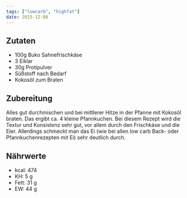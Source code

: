 ```yaml
---
tags: ["lowcarb", "highfat"]
date: 2015-12-08
---
```


## Zutaten
- 100g  Buko Sahnefrischkäse
- 3     Eiklar
- 30g   Protipulver
- Süßstoff nach Bedarf
- Kokosöl zum Braten

## Zubereitung
Alles gut durchmischen und bei mittlerer Hitze in der Pfanne mit Kokosöl braten. Das ergibt ca. 4 kleine Pfannkuchen. Bei diesem Rezept wird die Textur und Konsistenz sehr gut, vor allem durch den Frischkäse und die Eier. Allerdings schmeckt man das Ei (wie bei allen low carb Back- oder Pfannkuchenrezepten mit Ei) sehr deutlich durch.

## Nährwerte
- kcal: 474
- KH:    5 g
- Fett: 31 g
- EW:   44 g
